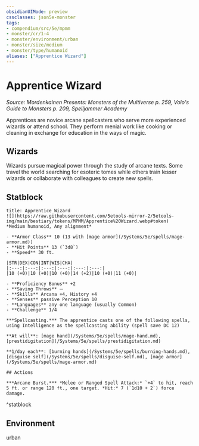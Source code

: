 ```yaml
---
obsidianUIMode: preview
cssclasses: json5e-monster
tags:
- compendium/src/5e/mpmm
- monster/cr/1-4
- monster/environment/urban
- monster/size/medium
- monster/type/humanoid
aliases: ["Apprentice Wizard"]
---
```

# Apprentice Wizard
*Source: Mordenkainen Presents: Monsters of the Multiverse p. 259, Volo's Guide to Monsters p. 209, Spelljammer Academy*  

Apprentices are novice arcane spellcasters who serve more experienced wizards or attend school. They perform menial work like cooking or cleaning in exchange for education in the ways of magic.

## Wizards

Wizards pursue magical power through the study of arcane texts. Some travel the world searching for esoteric tomes while others train lesser wizards or collaborate with colleagues to create new spells.

## Statblock

```ad-statblock
title: Apprentice Wizard
![](https://raw.githubusercontent.com/5etools-mirror-2/5etools-img/main/bestiary/tokens/MPMM/Apprentice%20Wizard.webp#token)
*Medium humanoid, Any alignment*

- **Armor Class** 10 (13 with [mage armor](/Systems/5e/spells/mage-armor.md))
- **Hit Points** 13 (`3d8`)
- **Speed** 30 ft.

|STR|DEX|CON|INT|WIS|CHA|
|:---:|:---:|:---:|:---:|:---:|:---:|
|10 (+0)|10 (+0)|10 (+0)|14 (+2)|10 (+0)|11 (+0)|

- **Proficiency Bonus** +2
- **Saving Throws** ⏤
- **Skills** Arcana +4, History +4
- **Senses** passive Perception 10
- **Languages** any one language (usually Common)
- **Challenge** 1/4

***Spellcasting.*** The apprentice casts one of the following spells, using Intelligence as the spellcasting ability (spell save DC 12)

**At will**: [mage hand](/Systems/5e/spells/mage-hand.md), [prestidigitation](/Systems/5e/spells/prestidigitation.md)

**1/day each**: [burning hands](/Systems/5e/spells/burning-hands.md), [disguise self](/Systems/5e/spells/disguise-self.md), [mage armor](/Systems/5e/spells/mage-armor.md)

## Actions

***Arcane Burst.*** *Melee or Ranged Spell Attack:* `+4` to hit, reach 5 ft. or range 120 ft., one target. *Hit:* 7 (`1d10 + 2`) force damage.
```
^statblock

## Environment

urban